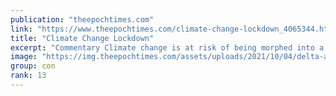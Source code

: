 ```yaml
---
publication: "theepochtimes.com"
link: "https://www.theepochtimes.com/climate-change-lockdown_4065344.html"
title: "Climate Change Lockdown"
excerpt: "Commentary Climate change is at risk of being morphed into a major health pandemic. The World Health Organization ..."
image: "https://img.theepochtimes.com/assets/uploads/2021/10/04/delta-airline-1200x800.jpg"
group: con
rank: 13
---
```


